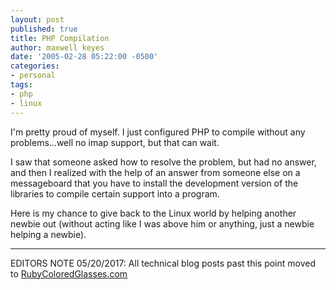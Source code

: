 ```yaml
---
layout: post
published: true
title: PHP Compilation
author: maxwell keyes
date: '2005-02-28 05:22:00 -0500'
categories:
- personal
tags:
- php
- linux
---
```


I'm pretty proud of myself. I just configured PHP to compile without any
problems...well no imap support, but that can wait.

I saw that someone asked how to resolve the problem, but had no answer, and then
I realized with the help of an answer from someone else on a messageboard that
you have to install the development version of the libraries to compile certain
support into a program.

Here is my chance to give back to the Linux world by helping another newbie out
(without acting like I was above him or anything, just a newbie helping a
newbie).

----

EDITORS NOTE 05/20/2017: All technical blog posts past this point moved to
[RubyColoredGlasses.com](http://www.rubycoloredglasses.com/)
